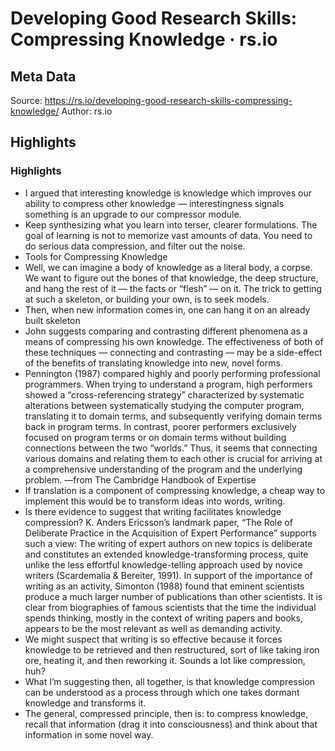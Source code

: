 # Developing Good Research Skills: Compressing Knowledge · rs.io

## Meta Data

Source:  https://rs.io/developing-good-research-skills-compressing-knowledge/ 
Author: rs.io

## Highlights

### Highlights

- I argued that interesting knowledge is knowledge which improves our ability to compress other knowledge — interestingness signals something is an upgrade to our compressor module.
- Keep synthesizing what you learn into terser, clearer formulations. The goal of learning is not to memorize vast amounts of data. You need to do serious data compression, and filter out the noise.
- Tools for Compressing Knowledge
- Well, we can imagine a body of knowledge as a literal body, a corpse. We want to figure out the bones of that knowledge, the deep structure, and hang the rest of it — the facts or “flesh” — on it. The trick to getting at such a skeleton, or building your own, is to seek models.
- Then, when new information comes in, one can hang it on an already built skeleton
- John suggests comparing and contrasting different phenomena as a means of compressing his own knowledge.
  The effectiveness of both of these techniques — connecting and contrasting — may be a side-effect of the benefits of translating knowledge into new, novel forms.
- Pennington (1987) compared highly and poorly performing professional programmers. When trying to understand a program, high performers showed a “cross-referencing strategy” characterized by systematic alterations between systematically studying the computer program, translating it to domain terms, and subsequently verifying domain terms back in program terms. In contrast, poorer performers exclusively focused on program terms or on domain terms without building connections between the two “worlds.” Thus, it seems that connecting various domains and relating them to each other is crucial for arriving at a comprehensive understanding of the program and the underlying problem.
  —from The Cambridge Handbook of Expertise
- If translation is a component of compressing knowledge, a cheap way to implement this would be to transform ideas into words, writing.
- Is there evidence to suggest that writing facilitates knowledge compression? K. Anders Ericsson’s landmark paper, “The Role of Deliberate Practice in the Acquisition of Expert Performance” supports such a view:
  The writing of expert authors on new topics is deliberate and constitutes an extended knowledge-transforming process, quite unlike the less effortful knowledge-telling approach used by novice writers (Scardemalia & Bereiter, 1991). In support of the importance of writing as an activity, Simonton (1988) found that eminent scientists produce a much larger number of publications than other scientists. It is clear from biographies of famous scientists that the time the individual spends thinking, mostly in the context of writing papers and books, appears to be the most relevant as well as demanding activity.
- We might suspect that writing is so effective because it forces knowledge to be retrieved and then restructured, sort of like taking iron ore, heating it, and then reworking it. Sounds a lot like compression, huh?
- What I’m suggesting then, all together, is that knowledge compression can be understood as a process through which one takes dormant knowledge and transforms it.
- The general, compressed principle, then is: to compress knowledge, recall that information (drag it into consciousness) and think about that information in some novel way.
